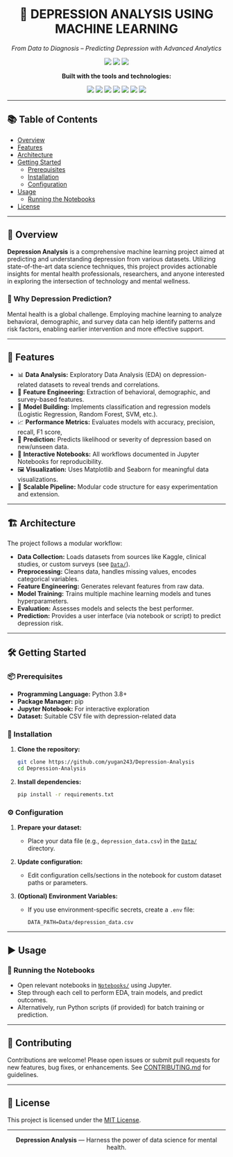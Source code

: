 <h1 align="center">🧠 DEPRESSION ANALYSIS USING MACHINE LEARNING</h1>
<p align="center"><em>From Data to Diagnosis – Predicting Depression with Advanced Analytics</em></p>

<p align="center">
  <img src="https://img.shields.io/badge/Status-Active-green" />
  <img src="https://img.shields.io/badge/Jupyter%20Notebook-100%25-blue" />
  <img src="https://img.shields.io/badge/Language-Python-yellow" />
</p>

<p align="center"><strong>Built with the tools and technologies:</strong></p>
<p align="center">
  <img src="https://img.shields.io/badge/Python-FFD43B?logo=python&logoColor=blue" />
  <img src="https://img.shields.io/badge/Pandas-%23150458.svg?style=flat&logo=pandas&logoColor=white"/>
  <img src="https://img.shields.io/badge/Numpy-%23000000.svg?style=flat&logo=numpy&logoColor=white"/>
  <img src="https://img.shields.io/badge/Scikit--Learn-F7931E?logo=scikit-learn&logoColor=white" />
  <img src="https://img.shields.io/badge/Matplotlib-%23ffffff.svg?style=flat&logo=matplotlib&logoColor=blue"/>
  <img src="https://img.shields.io/badge/Seaborn-76b900?logo=seaborn&logoColor=white"/>
  <img src="https://img.shields.io/badge/Jupyter-FAFAFA?logo=jupyter&logoColor=orange" />
</p>

---

## 📚 Table of Contents

- [Overview](#overview)
- [Features](#features)
- [Architecture](#architecture)
- [Getting Started](#getting-started)
  - [Prerequisites](#prerequisites)
  - [Installation](#installation)
  - [Configuration](#configuration)
- [Usage](#usage)
  - [Running the Notebooks](#running-the-notebooks)
- [License](#license)

---

## 📖 Overview

**Depression Analysis** is a comprehensive machine learning project aimed at predicting and understanding depression from various datasets. Utilizing state-of-the-art data science techniques, this project provides actionable insights for mental health professionals, researchers, and anyone interested in exploring the intersection of technology and mental wellness.

### 🤔 Why Depression Prediction?

Mental health is a global challenge. Employing machine learning to analyze behavioral, demographic, and survey data can help identify patterns and risk factors, enabling earlier intervention and more effective support.

---

## 🚀 Features

- 📊 **Data Analysis:** Exploratory Data Analysis (EDA) on depression-related datasets to reveal trends and correlations.
- 🧬 **Feature Engineering:** Extraction of behavioral, demographic, and survey-based features.
- 🤖 **Model Building:** Implements classification and regression models (Logistic Regression, Random Forest, SVM, etc.).
- 📈 **Performance Metrics:** Evaluates models with accuracy, precision, recall, F1 score,
- 🎯 **Prediction:** Predicts likelihood or severity of depression based on new/unseen data.
- 🧪 **Interactive Notebooks:** All workflows documented in Jupyter Notebooks for reproducibility.
- 🖼️ **Visualization:** Uses Matplotlib and Seaborn for meaningful data visualizations.
- 🔄 **Scalable Pipeline:** Modular code structure for easy experimentation and extension.

---

## 🏗️ Architecture

The project follows a modular workflow:

- **Data Collection:** Loads datasets from sources like Kaggle, clinical studies, or custom surveys (see [`Data/`](Data/)).
- **Preprocessing:** Cleans data, handles missing values, encodes categorical variables.
- **Feature Engineering:** Generates relevant features from raw data.
- **Model Training:** Trains multiple machine learning models and tunes hyperparameters.
- **Evaluation:** Assesses models and selects the best performer.
- **Prediction:** Provides a user interface (via notebook or script) to predict depression risk.

---

## 🛠️ Getting Started

### 📦 Prerequisites

- **Programming Language:** Python 3.8+
- **Package Manager:** pip
- **Jupyter Notebook:** For interactive exploration
- **Dataset:** Suitable CSV file with depression-related data

### 💾 Installation

1. **Clone the repository:**
   ```bash
   git clone https://github.com/yugan243/Depression-Analysis
   cd Depression-Analysis
   ```

2. **Install dependencies:**
   ```bash
   pip install -r requirements.txt
   ```

### ⚙️ Configuration

1. **Prepare your dataset:**
   - Place your data file (e.g., `depression_data.csv`) in the [`Data/`](Data/) directory.

2. **Update configuration:**
   - Edit configuration cells/sections in the notebook for custom dataset paths or parameters.

3. **(Optional) Environment Variables:**
   - If you use environment-specific secrets, create a `.env` file:
     ```
     DATA_PATH=Data/depression_data.csv
     ```

---

## ▶️ Usage

### 🏃 Running the Notebooks

- Open relevant notebooks in [`Notebooks/`](Notebooks/) using Jupyter.
- Step through each cell to perform EDA, train models, and predict outcomes.
- Alternatively, run Python scripts (if provided) for batch training or prediction.

---

## 🤝 Contributing

Contributions are welcome! Please open issues or submit pull requests for new features, bug fixes, or enhancements. See [CONTRIBUTING.md](CONTRIBUTING.md) for guidelines.

---

## 📜 License

This project is licensed under the [MIT License](LICENSE).

---

<p align="center"><strong>Depression Analysis</strong> — Harness the power of data science for mental health.</p>
